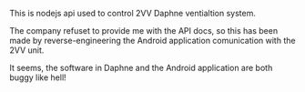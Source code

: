 This is nodejs api used to control 2VV Daphne ventialtion system.

The company refuset to provide me with the API docs, so this has been made by
reverse-engineering the Android application comunication with the 2VV unit.

It seems, the software in Daphne and the Android application are both buggy
like hell! 
